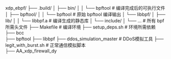 xdp_ebpf/
├── .build/
│   ├── bin/
│   │   └── bpftool          # 编译完成后的可执行文件
│   ├── bpftool/
│   │   └── bpftool          # 原始 bpftool 编译输出
│   └── libbpf/
│       ├── lib/
│       │   └── libbpf.a     # 编译生成的静态库
│       └── include/
│           └── ...          # 所有 bpf 所需头文件
├── Makefile                 # 编译环境
├── setup_deps.sh            # 环境所需依赖                             
├── bcc              
├── bpftool 
├── libbpf 
├── ddos_simulation_master   # DDoS模拟工具
├── legit_with_burst.sh      # 正常通信模拟脚本  
├── AA_xdp_firewall_dy       
